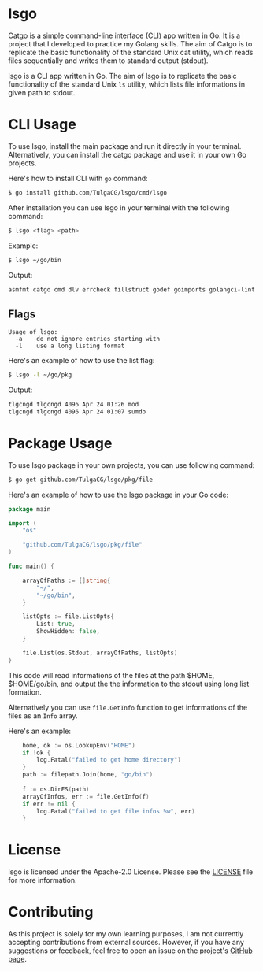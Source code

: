 # lsgo
Catgo is a simple command-line interface (CLI) app written in Go. It is a project that I developed to practice my Golang skills. The aim of Catgo is to replicate the basic functionality of the standard Unix cat utility, which reads files sequentially and writes them to standard output (stdout).

lsgo is a CLI app written in Go. The aim of lsgo is to replicate the basic functionality of the standard Unix `ls` utility, which lists file informations in given path to stdout.

# CLI Usage
To use lsgo, install the main package and run it directly in your terminal. Alternatively, you can install the catgo package and use it in your own Go projects.

Here's how to install CLI with `go` command:
```bash
$ go install github.com/TulgaCG/lsgo/cmd/lsgo
```

After installation you can use lsgo in your terminal with the following command: 
```bash
$ lsgo <flag> <path>
```

Example:
```bash
$ lsgo ~/go/bin
```
Output:
```bash
asmfmt catgo cmd dlv errcheck fillstruct godef goimports golangci-lint gomodifytags gopls gorename gotags guru iferr impl keyify lsgo motion revive staticcheck 

```

## Flags

```
Usage of lsgo:
  -a	do not ignore entries starting with
  -l	use a long listing format
```

Here's an example of how to use the list flag:
```bash
$ lsgo -l ~/go/pkg
```
Output:
```bash
tlgcngd tlgcngd 4096 Apr 24 01:26 mod
tlgcngd tlgcngd 4096 Apr 24 01:07 sumdb
```

# Package Usage
To use lsgo package in your own projects, you can use following command:
```bash
$ go get github.com/TulgaCG/lsgo/pkg/file
```
Here's an example of how to use the lsgo package in your Go code:
```go
package main

import (
	"os"

	"github.com/TulgaCG/lsgo/pkg/file"
)

func main() {

	arrayOfPaths := []string{
		"~/",
		"~/go/bin",
	}

	listOpts := file.ListOpts{
		List: true,
		ShowHidden: false,
	}

	file.List(os.Stdout, arrayOfPaths, listOpts)
}
```
This code will read informations of the files at the path $HOME, $HOME/go/bin, and output the the information to the stdout using long list formation.

Alternatively you can use `file.GetInfo` function to get informations of the files as an `Info` array.

Here's an example:
```go
	home, ok := os.LookupEnv("HOME")
	if !ok {
		log.Fatal("failed to get home directory")
	}
	path := filepath.Join(home, "go/bin")
	
	f := os.DirFS(path)
	arrayOfInfos, err := file.GetInfo(f)
	if err != nil {
		log.Fatal("failed to get file infos %w", err)
	}
```

# License
lsgo is licensed under the Apache-2.0 License. Please see the [LICENSE](https://github.com/TulgaCG/lsgo/blob/main/LICENSE) file for more information.

# Contributing
As this project is solely for my own learning purposes, I am not currently accepting contributions from external sources. However, if you have any suggestions or feedback, feel free to open an issue on the project's [GitHub page](https://github.com/TulgaCG/lsgo).